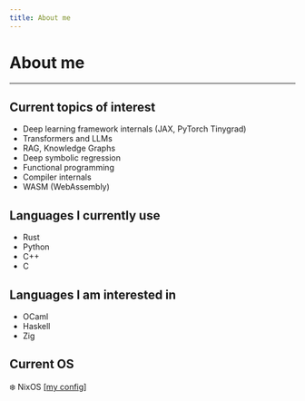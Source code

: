 ```yaml
---
title: About me
---
```


# About me

---

## Current topics of interest

- Deep learning framework internals (JAX, PyTorch Tinygrad)
- Transformers and LLMs
- RAG, Knowledge Graphs
- Deep symbolic regression
- Functional programming
- Compiler internals
- WASM (WebAssembly)

## Languages I currently use

- Rust
- Python
- C++
- C

## Languages I am interested in

- OCaml
- Haskell
- Zig

## Current OS

❄️ NixOS [[my config]](https://github.com/shettysach/ice)
